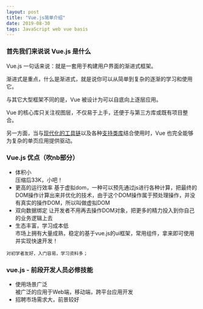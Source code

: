 ```yaml
---
layout: post
title: "Vue.js简单介绍"
date: 2019-08-30 
tags: JavaScript web vue basis
---
```


### 首先我们来说说 Vue.js 是什么

Vue.js 一句话来说：就是一套用于构建用户界面的渐进式框架。

渐进式是重点，什么是渐进式，就是说你可以从简单到复杂的逐渐的学习和使用它。

与其它大型框架不同的是，Vue 被设计为可以自底向上逐层应用。

Vue 的核心库只关注视图层，不仅易于上手，还便于与第三方库或既有项目整合。

另一方面，当与[现代化的工具链](https://cn.vuejs.org/v2/guide/single-file-components.html)以及各种[支持类库](https://github.com/vuejs/awesome-vue#libraries--plugins)结合使用时，Vue 也完全能够为复杂的单页应用提供驱动。


### Vue.js 优点（吹nb部分）
- 体积小  
压缩后33K，小吧！
- 更高的运行效率
基于虚拟dom，一种可以预先通过js进行各种计算，把最终的DOM操作计算出来并优化的技术，由于这个DOM操作属于预处理操作，并没有真实的操作DOM，所以叫做虚拟DOM  
- 双向数据绑定
让开发者不用再去操作DOM对象，把更多的精力投入到你自己的业务逻辑上去  
- 生态丰富，学习成本低  
市场上拥有大量成熟，稳定的基于vue.js的ui框架，常用组件，拿来即可使用并实现快速开发！

`对初学者友好，入门容易，学习资料多；`

### vue.js - 前段开发人员必修技能
- 使用场景广泛  
被广泛的应用于Web端，移动端，跨平台应用开发  
- 招聘市场需求大，前景较好
